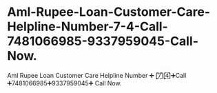 # Aml-Rupee-Loan-Customer-Care-Helpline-Number-7-4-Call-7481066985-9337959045-Call-Now.
Aml Rupee Loan Customer Care Helpline Number ➕ [̲̅7̲̅][̲̅4̲̅]➕Call ➕7481066985➕9337959045➕ Call Now.
